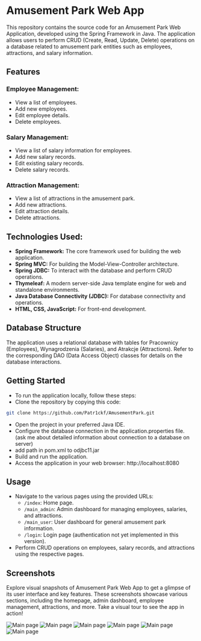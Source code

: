 # Amusement Park Web App
This repository contains the source code for an Amusement Park Web Application, developed using the Spring Framework in Java. The application allows users to perform CRUD (Create, Read, Update, Delete) operations on a database related to amusement park entities such as employees, attractions, and salary information.

## Features
### Employee Management:
- View a list of employees.
- Add new employees.
- Edit employee details.
- Delete employees.

### Salary Management:
- View a list of salary information for employees.
- Add new salary records.
- Edit existing salary records.
- Delete salary records.

### Attraction Management:
- View a list of attractions in the amusement park.
- Add new attractions.
- Edit attraction details.
- Delete attractions.

## Technologies Used:
- **Spring Framework:** The core framework used for building the web application.
- **Spring MVC:** For building the Model-View-Controller architecture.
- **Spring JDBC:** To interact with the database and perform CRUD operations.
- **Thymeleaf:** A modern server-side Java template engine for web and standalone environments.
- **Java Database Connectivity (JDBC):** For database connectivity and operations.
- **HTML, CSS, JavaScript:** For front-end development.

## Database Structure
The application uses a relational database with tables for Pracownicy (Employees), Wynagrodzenia (Salaries), and Atrakcje (Attractions). Refer to the corresponding DAO (Data Access Object) classes for details on the database interactions.

## Getting Started
- To run the application locally, follow these steps:
- Clone the repository by copying this code:
```bash
git clone https://github.com/Patr1ckf/AmusementPark.git
```
- Open the project in your preferred Java IDE.
- Configure the database connection in the application.properties file. (ask me about detailed information about connection to a database on server)
- add path in pom.xml to odjbc11.jar
- Build and run the application.
- Access the application in your web browser: http://localhost:8080

## Usage
- Navigate to the various pages using the provided URLs:
  - `/index`: Home page.
  - `/main_admin`: Admin dashboard for managing employees, salaries, and attractions.
  - `/main_user`: User dashboard for general amusement park information.
  - `/login`: Login page (authentication not yet implemented in this version).
- Perform CRUD operations on employees, salary records, and attractions using the respective pages.

## Screenshots

Explore visual snapshots of Amusement Park Web App to get a glimpse of its user interface and key features. These screenshots showcase various sections, including the homepage, admin dashboard, employee management, attractions, and more. Take a visual tour to see the app in action!


![Main page](OtherFiles/screenshots/img.png)
![Main page](OtherFiles/screenshots/img_1.png)
![Main page](OtherFiles/screenshots/img_2.png)
![Main page](OtherFiles/screenshots/img_3.png)
![Main page](OtherFiles/screenshots/img_4.png)
![Main page](OtherFiles/screenshots/img_5.png)
